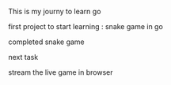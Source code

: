 This is my journy to learn go 

first project to start learning : snake game in go

completed snake game 

next task

stream the live game in browser 